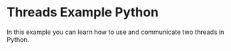 # Threads Example Python
In this example you can learn how to use and communicate two threads in Python.
